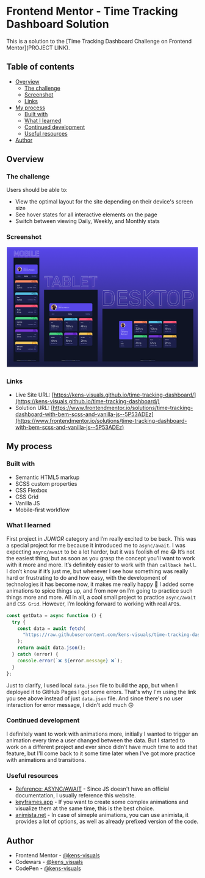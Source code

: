 # Frontend Mentor - Time Tracking Dashboard Solution

This is a solution to the [Time Tracking Dashboard Challenge on Frontend Mentor](PROJECT LINK).

## Table of contents

- [Overview](#overview)
  - [The challenge](#the-challenge)
  - [Screenshot](#screenshot)
  - [Links](#links)
- [My process](#my-process)
  - [Built with](#built-with)
  - [What I learned](#what-i-learned)
  - [Continued development](#continued-development)
  - [Useful resources](#useful-resources)
- [Author](#author)

## Overview

### The challenge

Users should be able to:

- View the optimal layout for the site depending on their device's screen size
- See hover states for all interactive elements on the page
- Switch between viewing Daily, Weekly, and Monthly stats

### Screenshot

![screenshot](./images/screenshot.png)

### Links

- Live Site URL: [https://kens-visuals.github.io/time-tracking-dashboard/](https://kens-visuals.github.io/time-tracking-dashboard/)
- Solution URL: [https://www.frontendmentor.io/solutions/time-tracking-dashboard-with-bem-scss-and-vanilla-js--5P53ADEz](https://www.frontendmentor.io/solutions/time-tracking-dashboard-with-bem-scss-and-vanilla-js--5P53ADEz)

## My process

### Built with

- Semantic HTML5 markup
- SCSS custom properties
- CSS Flexbox
- CSS Grid
- Vanilla JS
- Mobile-first workflow

### What I learned

First project in _JUNIOR_ category and I’m really excited to be back. This was a special project for me because it introduced me to `async/await`. I was expecting `async/await` to be a lot harder, but it was foolish of me 😂 It’s not the easiest thing, but as soon as you grasp the concept you’ll want to work with it more and more. It’s definitely easier to work with than `callback hell`. I don’t know if it’s just me, but whenever I see how something was really hard or frustrating to do and how easy, with the development of technologies it has become now, it makes me really happy 🤩 I added some animations to spice things up, and from now on I’m going to practice such things more and more. All in all, a cool small project to practice `async/await` and `CSS Grid`. However, I’m looking forward to working with real `API`s.

```js
const getData = async function () {
  try {
    const data = await fetch(
      "https://raw.githubusercontent.com/kens-visuals/time-tracking-dashboard/main/javascript/data.json"
    );
    return await data.json();
  } catch (error) {
    console.error(`❌ ${error.message} ❌`);
  }
};
```

Just to clarify, I used local `data.json` file to build the app, but when I deployed it to GitHub Pages I got some errors. That's why I'm using the link you see above instead of just `data.json` file. And since there's no user interaction for error message, I didn't add much 🙃

### Continued development

I definitely want to work with animations more, initially I wanted to trigger an animation every time a user changed between the data. But I started to work on a different project and ever since didn't have much time to add that feature, but I'll come back to it some time later when I've got more practice with animations and transitions.

### Useful resources

- [Reference: ASYNC/AWAIT](https://javascript.info/async-await) - Since JS doesn't have an official documentation, I usually reference this website.
- [keyframes.app](https://keyframes.app) - If you want to create some complex animations and visualize them at the same time, this is the best choice.
- [animista.net](https://animista.net/) - In case of simeple animations, you can use animista, it provides a lot of options, as well as already prefixed version of the code.

## Author

- Frontend Mentor - [@kens-visuals](https://www.frontendmentor.io/profile/kens-visuals)
- Codewars - [@kens_visuals](https://www.codewars.com/users/kens_visuals)
- CodePen - [@kens-visuals](https://codepen.io/kens-visuals)
